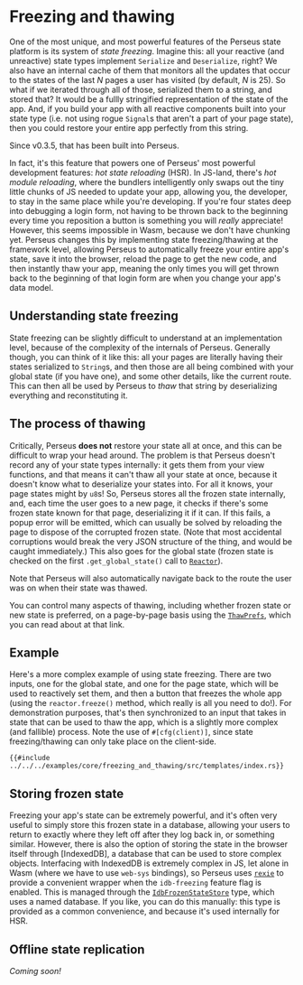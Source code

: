 # Freezing and thawing

One of the most unique, and most powerful features of the Perseus state platform is its system of *state freezing*. Imagine this: all your reactive (and unreactive) state types implement `Serialize` and `Deserialize`, right? We also have an internal cache of them that monitors all the updates that occur to the states of the last *N* pages a user has visited (by default, *N* is 25). So what if we iterated through all of those, serialized them to a string, and stored that? It would be a fullly stringified representation of the state of the app. And, if you build your app with all reactive components built into your state type (i.e. not using rogue `Signal`s that aren't a part of your page state), then you could restore your entire app perfectly from this string.

Since v0.3.5, that has been built into Perseus.

In fact, it's this feature that powers one of Perseus' most powerful development features: *hot state reloading* (HSR). In JS-land, there's *hot module reloading*, where the bundlers intelligently only swaps out the tiny little chunks of JS needed to update your app, allowing you, the developer, to stay in the same place while you're developing. If you're four states deep into debugging a login form, not having to be thrown back to the beginning every time you reposition a button is something you will *really* appreciate! However, this seems impossible in Wasm, because we don't have chunking yet. Perseus changes this by implementing state freezing/thawing at the framework level, allowing Perseus to automatically freeze your entire app's state, save it into the browser, reload the page to get the new code, and then instantly thaw your app, meaning the only times you will get thrown back to the beginning of that login form are when you change your app's data model.

## Understanding state freezing

State freezing can be slightly difficult to understand at an implementation level, because of the complexity of the internals of Perseus. Generally though, you can think of it like this: all your pages are literally having their states serialized to `String`s, and then those are all being combined with your global state (if you have one), and some other details, like the current route. This can then all be used by Perseus to *thaw* that string by deserializing everything and reconstituting it.

## The process of thawing

Critically, Perseus **does not** restore your state all at once, and this can be difficult to wrap your head around. The problem is that Perseus doesn't record any of your state types internally: it gets them from your view functions, and that means it can't thaw all your state at once, because it doesn't know what to deserialize your states into. For all it knows, your page states might by `u8`s! So, Perseus stores all the frozen state internally, and, each time the user goes to a new page, it checks if there's some frozen state known for that page, deserializing it if it can. If this fails, a popup error will be emitted, which can usually be solved by reloading the page to dispose of the corrupted frozen state. (Note that most accidental corruptions would break the very JSON structure of the thing, and would be caught immediately.) This also goes for the global state (frozen state is checked on the first `.get_global_state()` call to [`Reactor`](=prelude/struct.Reactor@perseus)).

Note that Perseus will also automatically navigate back to the route the user was on when their state was thawed.

You can control many aspects of thawing, including whether frozen state or new state is preferred, on a page-by-page basis using the [`ThawPrefs`](=state/struct.ThawPrefs@perseus), which you can read about at that link.

## Example

Here's a more complex example of using state freezing. There are two inputs, one for the global state, and one for the page state, which will be used to reactively set them, and then a button that freezes the whole app (using the `reactor.freeze()` method, which really is all you need to do!). For demonstration purposes, that's then synchronized to an input that takes in state that can be used to thaw the app, which is a slightly more complex (and fallible) process. Note the use of `#[cfg(client)]`, since state freezing/thawing can only take place on the client-side.

```
{{#include ../../../examples/core/freezing_and_thawing/src/templates/index.rs}}
```

## Storing frozen state

Freezing your app's state can be extremely powerful, and it's often very useful to simply store this frozen state in a database, allowing your users to return to exactly where they left off after they log back in, or something similar. However, there is also the option of storing the state in the browser itself through [IndexedDB], a database that can be used to store complex objects. Interfacing with IndexedDB is extremely complex in JS, let alone in Wasm (where we have to use `web-sys` bindings), so Perseus uses [`rexie`](https://docs.rs/rexie/latest/rexie) to provide a convenient wrapper when the `idb-freezing` feature flag is enabled. This is managed through the [`IdbFrozenStateStore`](=state/struct.IdbFrozenStateStore@perseus) type, which uses a named database. If you like, you can do this manually: this type is provided as a common convenience, and because it's used internally for HSR.

## Offline state replication

*Coming soon!*
